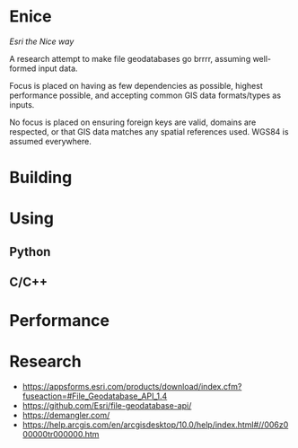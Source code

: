 
# Enice

*Esri the Nice way*

A research attempt to make file geodatabases go brrrr, assuming well-formed input data.

Focus is placed on having as few dependencies as possible, highest performance possible,
and accepting common GIS data formats/types as inputs.

No focus is placed on ensuring foreign keys are valid, domains are respected,
or that GIS data matches any spatial references used. WGS84 is assumed everywhere.


# Building



# Using

## Python



## C/C++



# Performance



# Research

 - https://appsforms.esri.com/products/download/index.cfm?fuseaction=#File_Geodatabase_API_1.4
 - https://github.com/Esri/file-geodatabase-api/
 - https://demangler.com/
 - https://help.arcgis.com/en/arcgisdesktop/10.0/help/index.html#//006z000000tr000000.htm

